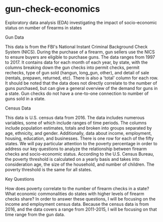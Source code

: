 # gun-check-economics
Exploratory data analysis (EDA) investigating the impact of socio-economic status on number of firearms in states

Gun Data

This data is from the FBI's National Instant Criminal Background Check System (NICS). During the purchase of a firearm, gun sellers use the NICS to ensure buyers are eligible to purchase guns. The data ranges from 1997 to 2017. It contains data for each month of each year, by state, with the columns breaking down the gun checks into permit checks, permit rechecks, type of gun sold (hangun, long_gun, other), and detail of sale (rentals, prepawn, returned, etc). There is also a 'total' column for each row. It should be noted that the data does not directly correlate to the number of guns purchased, but can give a general overview of the demand for guns in a state. Gun checks do not have a one-to-one connection to number of guns sold in a state.

Census Data

This data is U.S. census data from 2016. The data includes numerous variables, some of which include ranges of time periods. The columns include population estimates, totals and broken into groups separated by age, ethnicity, and gender. Additionally, data about income, employment, housing, education, and businesses. There is one row for each of the fifty states. We will pay particular attention to the poverty percentage in order to address our key questions to analyze the relationship between firearm checks and socio-economic status. According to the U.S. Census Bureau, the poverty threshold is calculated on a yearly basis and takes into consideration age, the size of the household, and number of children. The poverty threshold is the same for all states.

Key Questions

How does poverty correlate to the number of firearm checks in a state?
What economic commonalities do states with higher levels of firearm checks share?
In order to answer these questions, I will be focusing on the income and employment census data. Because the census data is from 2016, and the data covers a range from 2011-2015, I will be focusing on that time range from the gun data.
